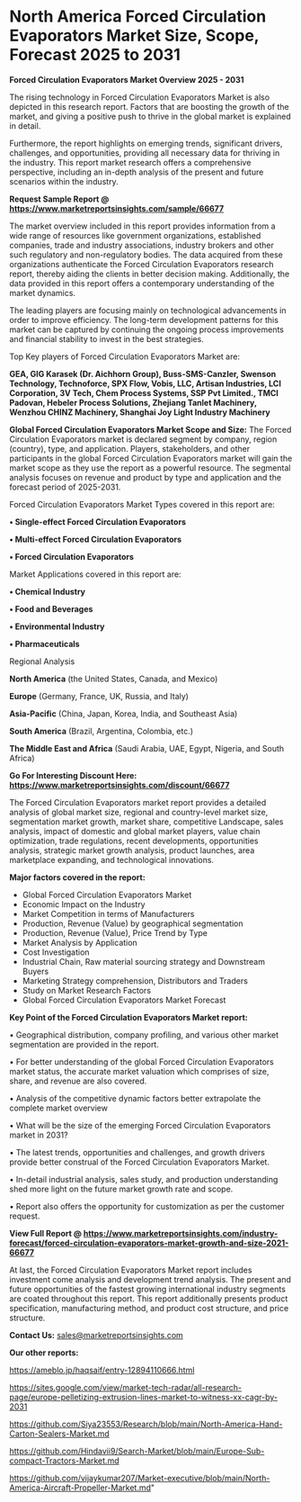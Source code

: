 # North America Forced Circulation Evaporators Market Size, Scope, Forecast 2025 to 2031

<Strong> Forced Circulation Evaporators Market Overview 2025 - 2031</strong>

The rising technology in Forced Circulation Evaporators Market is also depicted in this research report. Factors that are boosting the growth of the market, and giving a positive push to thrive in the global market is explained in detail.

Furthermore, the report highlights on emerging trends, significant drivers, challenges, and opportunities, providing all necessary data for thriving in the industry. This report market research offers a comprehensive perspective, including an in-depth analysis of the present and future scenarios within the industry.

<strong>Request Sample Report @ <a href=https://www.marketreportsinsights.com/sample/66677>https://www.marketreportsinsights.com/sample/66677</a></strong>

The market overview included in this report provides information from a wide range of resources like government organizations, established companies, trade and industry associations, industry brokers and other such regulatory and non-regulatory bodies. The data acquired from these organizations authenticate the Forced Circulation Evaporators research report, thereby aiding the clients in better decision making. Additionally, the data provided in this report offers a contemporary understanding of the market dynamics.

The leading players are focusing mainly on technological advancements in order to improve efficiency. The long-term development patterns for this market can be captured by continuing the ongoing process improvements and financial stability to invest in the best strategies.

Top Key players of Forced Circulation Evaporators Market are:

<strong>GEA, GIG Karasek (Dr. Aichhorn Group), Buss-SMS-Canzler, Swenson Technology, Technoforce, SPX Flow, Vobis, LLC, Artisan Industries, LCI Corporation, 3V Tech, Chem Process Systems, SSP Pvt Limited., TMCI Padovan, Hebeler Process Solutions, Zhejiang Tanlet Machinery, Wenzhou CHINZ Machinery, Shanghai Joy Light Industry Machinery</strong>

<strong><b>Global Forced Circulation Evaporators Market Scope and Size:</b></strong>
The Forced Circulation Evaporators market is declared segment by company, region (country), type, and application. Players, stakeholders, and other participants in the global Forced Circulation Evaporators market will gain the market scope as they use the report as a powerful resource. The segmental analysis focuses on revenue and product by type and application and the forecast period of 2025-2031.

Forced Circulation Evaporators Market Types covered in this report are:

<strong>• Single-effect Forced Circulation Evaporators

• Multi-effect Forced Circulation Evaporators

• Forced Circulation Evaporators</strong>

Market Applications covered in this report are:

<strong>• Chemical Industry

• Food and Beverages

• Environmental Industry

• Pharmaceuticals</strong> 

Regional Analysis

<strong>North America</strong> (the United States, Canada, and Mexico)

<strong>Europe</strong> (Germany, France, UK, Russia, and Italy)

<strong>Asia-Pacific</strong> (China, Japan, Korea, India, and Southeast Asia)

<strong>South America</strong> (Brazil, Argentina, Colombia, etc.)

<strong>The Middle East and Africa</strong> (Saudi Arabia, UAE, Egypt, Nigeria, and South Africa)

<strong>Go For Interesting Discount Here: <a href=https://www.marketreportsinsights.com/discount/66677>https://www.marketreportsinsights.com/discount/66677</a></strong>

The Forced Circulation Evaporators market report provides a detailed analysis of global market size, regional and country-level market size, segmentation market growth, market share, competitive Landscape, sales analysis, impact of domestic and global market players, value chain optimization, trade regulations, recent developments, opportunities analysis, strategic market growth analysis, product launches, area marketplace expanding, and technological innovations.

<strong><b>Major factors covered in the report:</b></strong>
<ul>
  <li>Global Forced Circulation Evaporators Market </li>
  <li>Economic Impact on the Industry</li>
  <li>Market Competition in terms of Manufacturers</li>
  <li>Production, Revenue (Value) by geographical segmentation</li>
  <li>Production, Revenue (Value), Price Trend by Type</li>
  <li>Market Analysis by Application</li>
  <li>Cost Investigation</li>
  <li>Industrial Chain, Raw material sourcing strategy and Downstream Buyers</li>
  <li>Marketing Strategy comprehension, Distributors and Traders</li>
  <li>Study on Market Research Factors</li>
  <li>Global Forced Circulation Evaporators Market Forecast</li>
</ul>

<strong><b>Key Point of the Forced Circulation Evaporators Market report:</b></strong>

• Geographical distribution, company profiling, and various other market segmentation are provided in the report.

• For better understanding of the global Forced Circulation Evaporators market status, the accurate market valuation which comprises of size, share, and revenue are also covered.

• Analysis of the competitive dynamic factors better extrapolate the complete market overview

• What will be the size of the emerging Forced Circulation Evaporators market in 2031?

• The latest trends, opportunities and challenges, and growth drivers provide better construal of the Forced Circulation Evaporators Market.

• In-detail industrial analysis, sales study, and production understanding shed more light on the future market growth rate and scope.

• Report also offers the opportunity for customization as per the customer request.

<strong><b>View Full Report @ <a href=https://www.marketreportsinsights.com/industry-forecast/forced-circulation-evaporators-market-growth-and-size-2021-66677>https://www.marketreportsinsights.com/industry-forecast/forced-circulation-evaporators-market-growth-and-size-2021-66677</a></b></strong>


At last, the Forced Circulation Evaporators Market report includes investment come analysis and development trend analysis. The present and future opportunities of the fastest growing international industry segments are coated throughout this report. This report additionally presents product specification, manufacturing method, and product cost structure, and price structure.

<strong>Contact Us:</strong>
sales@marketreportsinsights.com

<strong>Our other reports:</strong>

<a href=https://ameblo.jp/haqsaif/entry-12894110666.html>https://ameblo.jp/haqsaif/entry-12894110666.html</a>

<a href=https://sites.google.com/view/market-tech-radar/all-research-page/europe-pelletizing-extrusion-lines-market-to-witness-xx-cagr-by-2031>https://sites.google.com/view/market-tech-radar/all-research-page/europe-pelletizing-extrusion-lines-market-to-witness-xx-cagr-by-2031</a>

<a href=https://github.com/Siya23553/Research/blob/main/North-America-Hand-Carton-Sealers-Market.md>https://github.com/Siya23553/Research/blob/main/North-America-Hand-Carton-Sealers-Market.md</a>

<a href=https://github.com/Hindavii9/Search-Market/blob/main/Europe-Sub-compact-Tractors-Market.md>https://github.com/Hindavii9/Search-Market/blob/main/Europe-Sub-compact-Tractors-Market.md</a>

<a href=https://github.com/vijaykumar207/Market-executive/blob/main/North-America-Aircraft-Propeller-Market.md>https://github.com/vijaykumar207/Market-executive/blob/main/North-America-Aircraft-Propeller-Market.md</a>"
